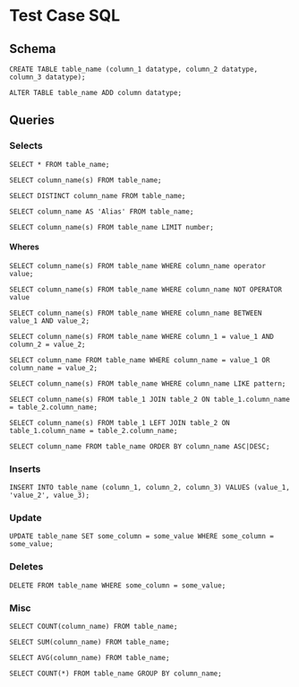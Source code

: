 # Test Case SQL

## Schema

    CREATE TABLE table_name (column_1 datatype, column_2 datatype, column_3 datatype);

    ALTER TABLE table_name ADD column datatype;

## Queries

### Selects

    SELECT * FROM table_name;
    
    SELECT column_name(s) FROM table_name;
    
    SELECT DISTINCT column_name FROM table_name;
    
    SELECT column_name AS 'Alias' FROM table_name;
    
    SELECT column_name(s) FROM table_name LIMIT number;

#### Wheres
    
    SELECT column_name(s) FROM table_name WHERE column_name operator value;
    
    SELECT column_name(s) FROM table_name WHERE column_name NOT OPERATOR value
    
    SELECT column_name(s) FROM table_name WHERE column_name BETWEEN value_1 AND value_2;
    
    SELECT column_name(s) FROM table_name WHERE column_1 = value_1 AND column_2 = value_2;
    
    SELECT column_name FROM table_name WHERE column_name = value_1 OR column_name = value_2;
    
    SELECT column_name(s) FROM table_name WHERE column_name LIKE pattern;

    SELECT column_name(s) FROM table_1 JOIN table_2 ON table_1.column_name = table_2.column_name;
    
    SELECT column_name(s) FROM table_1 LEFT JOIN table_2 ON table_1.column_name = table_2.column_name;
    
    SELECT column_name FROM table_name ORDER BY column_name ASC|DESC;

### Inserts

    INSERT INTO table_name (column_1, column_2, column_3) VALUES (value_1, 'value_2', value_3);

### Update
    
    UPDATE table_name SET some_column = some_value WHERE some_column = some_value;
    
### Deletes
    
    DELETE FROM table_name WHERE some_column = some_value;

### Misc

    SELECT COUNT(column_name) FROM table_name;
    
    SELECT SUM(column_name) FROM table_name;
    
    SELECT AVG(column_name) FROM table_name;
    
    SELECT COUNT(*) FROM table_name GROUP BY column_name;